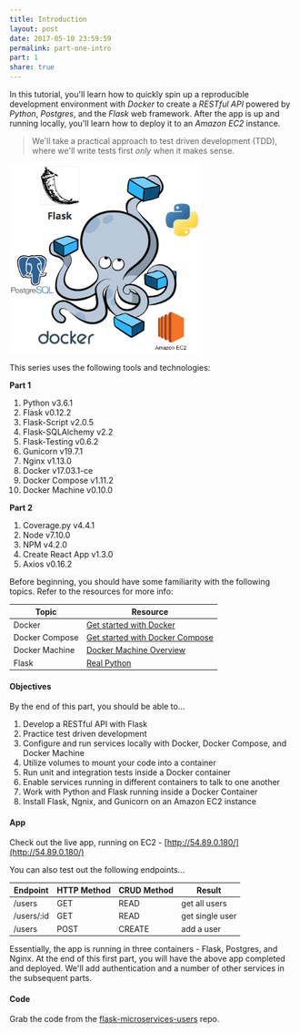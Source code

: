 ```yaml
---
title: Introduction
layout: post
date: 2017-05-10 23:59:59
permalink: part-one-intro
part: 1
share: true
---
```


In this tutorial, you'll learn how to quickly spin up a reproducible development environment with *Docker* to create a *RESTful API* powered by *Python*, *Postgres*, and the *Flask* web framework. After the app is up and running locally, you'll learn how to deploy it to an *Amazon EC2* instance.

> We'll take a practical approach to test driven development (TDD), where we'll write tests first *only* when it makes sense.

<div style="text-align:left;">
  <img src="/assets/img/flask-tdd-logo.png" style="max-width: 100%; border:0; box-shadow: none;" alt="flask tdd logo">
</div>

This series uses the following tools and technologies:

**Part 1**

1. Python v3.6.1
1. Flask v0.12.2
1. Flask-Script v2.0.5
1. Flask-SQLAlchemy v2.2
1. Flask-Testing v0.6.2
1. Gunicorn v19.7.1
1. Nginx v1.13.0
1. Docker v17.03.1-ce
1. Docker Compose v1.11.2
1. Docker Machine v0.10.0

**Part 2**

1. Coverage.py v4.4.1
1. Node v7.10.0
1. NPM v4.2.0
1. Create React App v1.3.0
1. Axios v0.16.2

Before beginning, you should have some familiarity with the following topics. Refer to the resources for more info:

| Topic            | Resource |
|------------------|----------|
| Docker           | [Get started with Docker](https://docs.docker.com/engine/getstarted/) |
| Docker Compose   | [Get started with Docker Compose](https://docs.docker.com/compose/gettingstarted/) |
| Docker Machine | [Docker Machine Overview](https://docs.docker.com/machine/overview/) |
| Flask | [Real Python](https://realpython.com)

#### Objectives

By the end of this part, you should be able to...

1. Develop a RESTful API with Flask
1. Practice test driven development
1. Configure and run services locally with Docker, Docker Compose, and Docker Machine
1. Utilize volumes to mount your code into a container
1. Run unit and integration tests inside a Docker container
1. Enable services running in different containers to talk to one another
1. Work with Python and Flask running inside a Docker Container
1. Install Flask, Ngnix, and Gunicorn on an Amazon EC2 instance

#### App

Check out the live app, running on EC2 - [http://54.89.0.180/](http://54.89.0.180/)

You can also test out the following endpoints...

| Endpoint    | HTTP Method | CRUD Method | Result          |
|-------------|-------------|-------------|-----------------|
| /users      | GET         | READ        | get all users   |
| /users/:id  | GET         | READ        | get single user |
| /users      | POST        | CREATE      | add a user      |

Essentially, the app is running in three containers - Flask, Postgres, and Nginx. At the end of this first part, you will have the above app completed and deployed. We'll add authentication and a number of other services in the subsequent parts.

#### Code

Grab the code from the [flask-microservices-users](https://github.com/realpython/flask-microservices-users/releases/tag/part1) repo.
